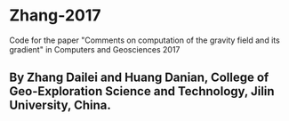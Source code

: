 # Zhang-2017
Code for the paper "Comments on computation of the gravity field and its gradient" in Computers and Geosciences 2017

By Zhang Dailei and Huang Danian, College of Geo-Exploration Science and Technology, Jilin University, China. 
-----------------------------------------------------------------------------------------------------------------------

